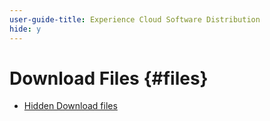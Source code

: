 ```yaml
---
user-guide-title: Experience Cloud Software Distribution
hide: y
---
```


# Download Files {#files}

+ [Hidden Download files](downloads.md)
